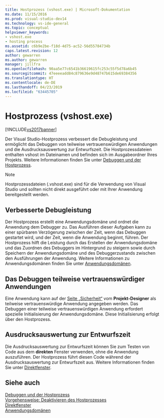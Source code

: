 ```yaml
---
title: Hostprozess (vshost.exe) | Microsoft-Dokumentation
ms.date: 11/15/2016
ms.prod: visual-studio-dev14
ms.technology: vs-ide-general
ms.topic: conceptual
helpviewer_keywords:
- vshost.exe
- hosting process
ms.assetid: c6b9e2be-f18d-4d75-ac52-56d55784734b
caps.latest.revision: 12
author: gewarren
ms.author: gewarren
manager: jillfra
ms.openlocfilehash: 90aa5e77c6541b36619615fc253c55f5d78a6b45
ms.sourcegitcommit: 47eeeeadd84c879636e9d48747b615de69384356
ms.translationtype: HT
ms.contentlocale: de-DE
ms.lasthandoff: 04/23/2019
ms.locfileid: "63445705"
---
```

# <a name="hosting-process-vshostexe"></a>Hostprozess (vshost.exe)
[!INCLUDE[vs2017banner](../includes/vs2017banner.md)]

Der Visual Studio-Hostprozess verbessert die Debugleistung und ermöglicht das Debuggen von teilweise vertrauenswürdigen Anwendungen und die Ausdrucksauswertung zur Entwurfszeit. Die Hostprozessdateien enthalten vshost im Dateinamen und befinden sich im Ausgabeordner Ihres Projekts. Weitere Informationen finden Sie unter [Debuggen und der Hostprozess](../debugger/debugging-and-the-hosting-process.md).  
  
> [!NOTE]
> Hostprozessdateien (.vshost.exe) sind für die Verwendung von Visual Studio und sollten nicht direkt ausgeführt oder mit Ihrer Anwendung bereitgestellt werden.  
  
## <a name="improved-debugging-performance"></a>Verbesserte Debugleistung  
 Der Hostprozess erstellt eine Anwendungsdomäne und ordnet die Anwendung dem Debugger zu. Das Ausführen dieser Aufgaben kann zu einer spürbaren Verzögerung zwischen der Zeit, wenn das Debuggen gestartet wird, und der Zeit, wenn die Anwendung beginnt, führen. Der Hostprozess hilft die Leistung durch das Erstellen der Anwendungsdomäne und das Zuordnen des Debuggers im Hintergrund zu steigern sowie durch Speichern der Anwendungsdomäne und des Debuggerzustands zwischen den Ausführungen der Anwendung. Weitere Informationen zu Anwendungsdomänen finden Sie unter [Anwendungsdomänen](http://msdn.microsoft.com/library/113a8bbf-6875-4a72-a49d-ca2d92e19cc8).  
  
## <a name="partial-trust-debugging"></a>Das Debuggen teilweise vertrauenswürdiger Anwendungen  
 Eine Anwendung kann auf der [Seite „Sicherheit“](../ide/reference/security-page-project-designer.md) vom **Projekt-Designer** als teilweise vertrauenswürdige Anwendung angegeben werden. Das Debuggen einer teilweise vertrauenswürdigen Anwendung erfordert spezielle Initialisierung der Anwendungsdomäne. Diese Initialisierung erfolgt über den Hostprozess.  
  
## <a name="design-time-expression-evaluation"></a>Ausdrucksauswertung zur Entwurfszeit  
 Die Ausdrucksauswertung zur Entwurfszeit können Sie zum Testen von Code aus dem **direkten** Fenster verwenden, ohne die Anwendung auszuführen. Der Hostprozess führt diesen Code während der Ausdrucksauswertung zur Entwurfszeit aus. Weitere Informationen finden Sie unter [Direktfenster](../ide/reference/immediate-window.md).  
  
## <a name="see-also"></a>Siehe auch  
 [Debuggen und der Hostprozess](../debugger/debugging-and-the-hosting-process.md)   
 [Vorgehensweise: Deaktivieren des Hostprozesses](../ide/how-to-disable-the-hosting-process.md)   
 [Direktfenster](../ide/reference/immediate-window.md)   
 [Anwendungsdomänen](http://msdn.microsoft.com/library/113a8bbf-6875-4a72-a49d-ca2d92e19cc8)
